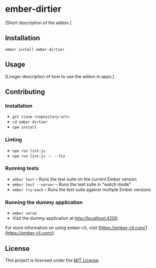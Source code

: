 ember-dirtier
==============================================================================

[Short description of the addon.]

Installation
------------------------------------------------------------------------------

```
ember install ember-dirtier
```


Usage
------------------------------------------------------------------------------

[Longer description of how to use the addon in apps.]


Contributing
------------------------------------------------------------------------------

### Installation

* `git clone <repository-url>`
* `cd ember-dirtier`
* `npm install`

### Linting

* `npm run lint:js`
* `npm run lint:js -- --fix`

### Running tests

* `ember test` – Runs the test suite on the current Ember version
* `ember test --server` – Runs the test suite in "watch mode"
* `ember try:each` – Runs the test suite against multiple Ember versions

### Running the dummy application

* `ember serve`
* Visit the dummy application at [http://localhost:4200](http://localhost:4200).

For more information on using ember-cli, visit [https://ember-cli.com/](https://ember-cli.com/).

License
------------------------------------------------------------------------------

This project is licensed under the [MIT License](LICENSE.md).

